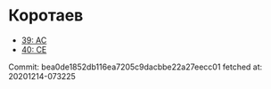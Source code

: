 # Коротаев
- [39: AC](39.md)
- [40: CE](40.md)

Commit: bea0de1852db116ea7205c9dacbbe22a27eecc01
 fetched at: 20201214-073225
